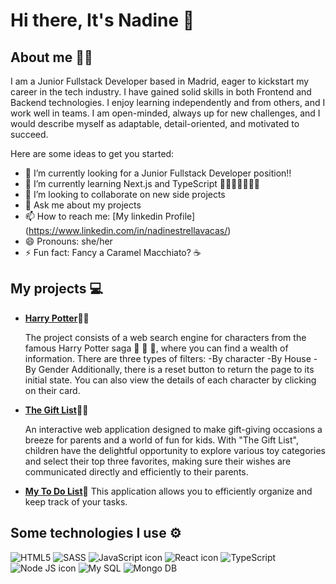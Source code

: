 # Hi there, It's Nadine 👋

## About me 👩‍💻

I am a Junior Fullstack Developer based in Madrid, eager to kickstart my career in the tech industry. I have gained solid skills in both Frontend and Backend technologies.
I enjoy learning independently and from others, and I work well in teams. I am open-minded, always up for new challenges, and I would describe myself as adaptable, detail-oriented, and motivated to succeed.

Here are some ideas to get you started:

- 🔭 I’m currently looking for a Junior Fullstack Developer position!! 
- 🌱 I’m currently learning Next.js and TypeScript 👩‍💻💥😄💥🫶💥
- 👯 I’m looking to collaborate on new side projects
- 💬 Ask me about my projects
- 📫 How to reach me: [My linkedin Profile] (https://www.linkedin.com/in/nadinestrellavacas/)
- 😄 Pronouns: she/her
- ⚡ Fun fact: Fancy a Caramel Macchiato? ☕


## My projects 💻

* **[Harry Potter](https://nadinestrella.github.io/HarryPotter/)🧙🧙**

  The project consists of a web search engine for characters from the famous Harry Potter saga 🧙 🧙 🧙, where you can find a wealth of information.
There are three types of filters:
-By character
-By House
-By Gender
Additionally, there is a reset button to return the page to its initial state.
You can also view the details of each character by clicking on their card.


* **[The Gift List](https://nadinestrella.github.io/GiftList/#/)🎁🎁**
  
  An interactive web application designed to make gift-giving occasions a breeze for parents and a world of fun for kids.
  With "The Gift List", children have the delightful opportunity to explore various toy categories and select their top three favorites, making sure their wishes are communicated directly and efficiently to their parents.

* **[My To Do List](https://nadinestrella.github.io/myToDoList/)📝**
 This application allows you to efficiently organize and keep track of your tasks. 

## Some technologies I use ⚙️
![HTML5](https://img.shields.io/badge/HTML5-E34F26?style=for-the-badge&logo=html5&logoColor=white)
![SASS](https://img.shields.io/badge/Sass-CC6699?style=for-the-badge&logo=sass&logoColor=white)
![JavaScript icon](https://img.shields.io/badge/JavaScript-323330?style=for-the-badge&logo=javascript&logoColor=F7DF1E)
![React icon](https://img.shields.io/badge/React-20232A?style=for-the-badge&logo=react&logoColor=61DAFB)
![TypeScript](https://img.shields.io/badge/typescript-%23007ACC.svg?style=for-the-badge&logo=typescript&logoColor=white)
![Node JS icon](https://img.shields.io/badge/Node%20js-339933?style=for-the-badge&logo=nodedotjs&logoColor=white)
![My SQL](https://img.shields.io/badge/MySQL-005C84?style=for-the-badge&logo=mysql&logoColor=white)
![Mongo DB](https://img.shields.io/badge/MongoDB-4EA94B?style=for-the-badge&logo=mongodb&logoColor=white)








